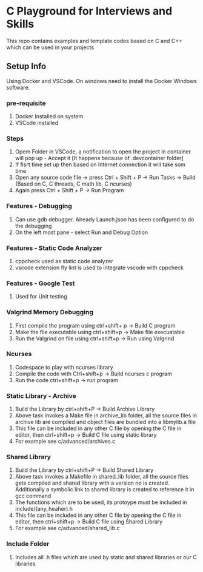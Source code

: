 # C Playground for Interviews and Skills
This repo contains examples and template codes based on C and C++ which can be used in your projects

## Setup Info
Using Docker and VSCode. On windows need to install the Docker Windows software. 
### pre-requisite
1. Docker Installed on system
2. VSCode installed
### Steps
1. Opem Folder in VSCode, a notification to open the project in container will pop up - Accept it [It happens because of .devcontainer folder]
2. If fisrt time set up then based on Internet connection it will take som time
3. Open any source code file -> press Ctrl + Shift + P -> Run Tasks -> Build (Based on C, C threads, C math lib, C ncurses)
4. Again press Ctrl + Shift + P -> Run Program

### Features - Debugging
1. Can use gdb debugger. Already Launch.json has been configured to do the debugging
2. On the left most pane - select Run and Debug Option

### Features - Static Code Analyzer
1. cppcheck used as static code analyzer
2. vscode extension fly lint is used to integrate vscode with cppcheck

### Features - Google Test
1. Used for Unit testing

### Valgrind Memory Debugging
1. First compile the program using ctrl+shift+ p -> Build C program
2. Make the file executable using ctrl+shift+p -> Make file execuatable
3. Run the Valgrind on file using ctrl+shift+p -> Run using Valgrind

### Ncurses
1. Codespace to play with ncurses library
2. Compile the code with Ctrl+shift+p -> Build ncurses c program
3. Run the code ctrl+shift+p -> run program

### Static Library - Archive
1. Build the Library by ctrl+shift+P -> Build Archive Library
2. Above task invokes a Make file in archive_lib folder, all the source files in archive lib are compiled and object files are bundled into a libmylib.a file
3. This file can be included in any other C file by opening the C file in editor, then ctrl+shift+p -> Build C file using static library
4. For example see c/advanced/archives.c

### Shared Library 
1. Build the Library by ctrl+shift+P -> Build Shared Library
2. Above task invokes a Makefile in shared_lib folder, all the source files gets compiled and shared library with a version no is created. Additionally a symbolic link to shared library is created to reference it in gcc command
3. The functions which are to be used, its protoype must be included in include/(any_heaher).h
4. This file can be included in any other C file by opening the C file in editor, then ctrl+shift+p -> Build C file using Shared Library
5. For example see c/advanced/shared_lib.c

### Include Folder
1. Includes all .h files which are used by static and shared libraries or our C libraries
   
